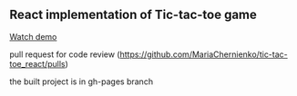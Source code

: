 ## React implementation of Tic-tac-toe game
[Watch demo](https://mariachernienko.github.io/tic-tac-toe_react/build/)

pull request for code review
(https://github.com/MariaChernienko/tic-tac-toe_react/pulls)

the built project is in gh-pages branch